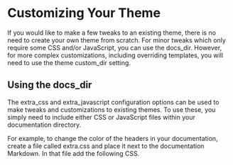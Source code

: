 <h1>Customizing Your Theme</h1>


If you would like to make a few tweaks to an existing theme, there is no need to create your own theme from scratch. For minor tweaks which only require some CSS and/or JavaScript, you can use the docs_dir. However, for more complex customizations, including overriding templates, you will need to use the theme custom_dir setting.

<h2>Using the docs_dir</h2>

The extra_css and extra_javascript configuration options can be used to make tweaks and customizations to existing themes. To use these, you simply need to include either CSS or JavaScript files within your documentation directory.

For example, to change the color of the headers in your documentation, create a file called extra.css and place it next to the documentation Markdown. In that file add the following CSS.